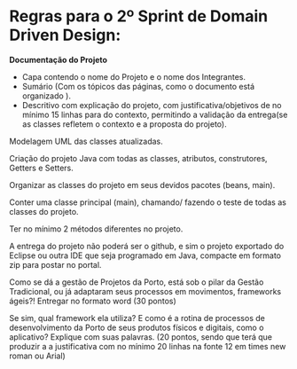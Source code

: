 # Regras para o 2º Sprint de Domain Driven Design:

<p>
    <b>Documentação do Projeto</b>
    <ul>
        <li>Capa contendo o nome do Projeto e o nome dos Integrantes.</li>
        <li>Sumário (Com os tópicos das páginas, como o documento está organizado ).</li>
        <li>Descritivo com explicação do projeto, com justificativa/objetivos de no mínimo 15 linhas para do contexto, permitindo a validação da entrega(se as classes refletem o contexto e a proposta do projeto).</li>
    </ul>
</p>
<p>Modelagem UML das classes atualizadas.</p>
<p>Criação do projeto Java com todas as classes, atributos, construtores, Getters e Setters.</p>
<p>Organizar as classes do projeto em seus devidos pacotes (beans, main).</p>
<p>Conter uma classe principal (main), chamando/ fazendo o teste de todas as classes do projeto.</p>
<p>Ter no mínimo 2 métodos diferentes no projeto.</p>
<p>A entrega do projeto não poderá ser o github, e sim o projeto exportado do Eclipse ou outra IDE que 
seja programado em Java, compacte em formato zip para postar no portal.</p>
<p>Como se dá a gestão de Projetos da Porto, está sob o pilar da Gestão Tradicional, ou já adaptaram 
seus processos em movimentos, frameworks ágeis?! Entregar no formato word (30 pontos)
</p>
<p>Se sim, qual framework ela utiliza? E como é a rotina de processos de desenvolvimento da Porto de 
seus produtos físicos e digitais, como o aplicativo? Explique com suas palavras. (20 pontos, sendo que 
terá que produzir a a justificativa com no mínimo 20 linhas na fonte 12 em times new roman ou Arial)</p>